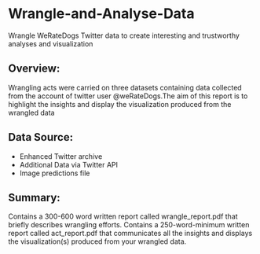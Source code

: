 # Wrangle-and-Analyse-Data
Wrangle WeRateDogs Twitter data to create interesting and trustworthy analyses and visualization
## Overview:
Wrangling acts were carried on three datasets containing data collected from the account of twitter user @weRateDogs.The aim of this report is to highlight the
insights and display the visualization produced from the wrangled data
## Data Source:
+ Enhanced Twitter archive
+ Additional Data via Twitter API
+ Image predictions file
## Summary:
Contains a 300-600 word written report called wrangle_report.pdf that briefly describes wrangling efforts.
Contains a 250-word-minimum written report called act_report.pdf that communicates all the insights and displays the visualization(s) produced from your wrangled data.
